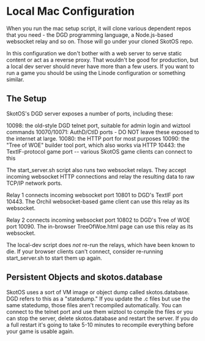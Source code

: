# Local Mac Configuration

When you run the mac setup script, it will clone various dependent repos that you need - the DGD programming language, a Node.js-based websocket relay and so on. Those will go under your cloned SkotOS repo.

In this configuration we don't bother with a web server to serve static content or act as a reverse proxy. That wouldn't be good for production, but a local dev server should never have more than a few users. If you want to run a game you should be using the Linode configuration or something similar.

## The Setup

SkotOS's DGD server exposes a number of ports, including these:

10098: the old-style DGD telnet port, suitable for admin login and wiztool commands
10070/10071: AuthD/CtlD ports - DO NOT leave these exposed to the internet at large.
10080: the HTTP port for most purposes
10090: the "Tree of WOE" builder tool port, which also works via HTTP
10443: the TextIF-protocol game port -- various SkotOS game clients can connect to this

The start_server.sh script also runs two websocket relays. They accept incoming websocket HTTP connections and relay the resulting data to raw TCP/IP network ports.

Relay 1 connects incoming websocket port 10801 to DGD's TextIF port 10443. The Orchil websocket-based game client can use this relay as its websocket.

Relay 2 connects incoming websocket port 10802 to DGD's Tree of WOE port 10090. The in-browser TreeOfWoe.html page can use this relay as its websocket.

The local-dev script does *not* re-run the relays, which have been known to die. If your browser clients can't connect, consider re-running start_server.sh to start them up again.

## Persistent Objects and skotos.database

SkotOS uses a sort of VM image or object dump called skotos.database. DGD refers to this as a "statedump." If you update the .c files but use the same statedump, those files aren't recompiled automatically. You can connect to the telnet port and use them wiztool to compile the files or you can stop the server, delete skotos.database and restart the server. If you do a full restart it's going to take 5-10 minutes to recompile everything before your game is usable again.
